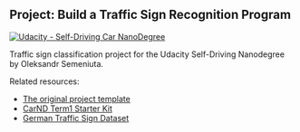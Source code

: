 ## Project: Build a Traffic Sign Recognition Program
[![Udacity - Self-Driving Car NanoDegree](https://s3.amazonaws.com/udacity-sdc/github/shield-carnd.svg)](http://www.udacity.com/drive)


Traffic sign classification project for the Udacity Self-Driving Nanodegree by Oleksandr Semeniuta.

Related resources:

 * [The original project template](https://github.com/udacity/CarND-Traffic-Sign-Classifier-Project)
 * [CarND Term1 Starter Kit](https://github.com/udacity/CarND-Term1-Starter-Kit)
 * [German Traffic Sign Dataset](http://benchmark.ini.rub.de/?section=gtsrb&subsection=dataset)
